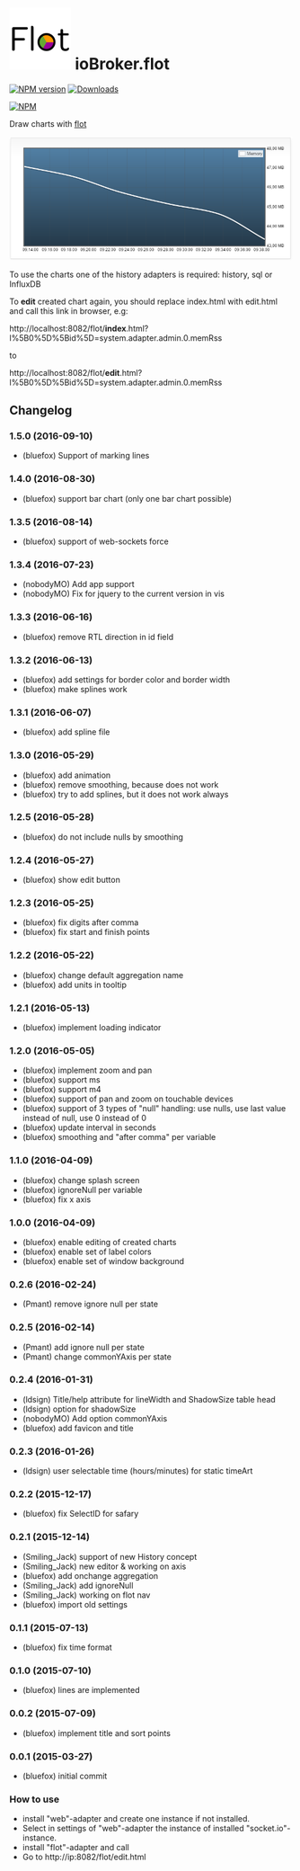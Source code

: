 ![Logo](admin/flot.png)
ioBroker.flot
=================

[![NPM version](http://img.shields.io/npm/v/iobroker.flot.svg)](https://www.npmjs.com/package/iobroker.flot)
[![Downloads](https://img.shields.io/npm/dm/iobroker.flot.svg)](https://www.npmjs.com/package/iobroker.flot)

[![NPM](https://nodei.co/npm/iobroker.flot.png?downloads=true)](https://nodei.co/npm/iobroker.flot/)

Draw charts with [flot](http://www.flotcharts.org/)

![Example](img/example.png)

To use the charts one of the history adapters is required: history, sql or InfluxDB

To **edit** created chart again, you should replace index.html with edit.html and call this link in browser, e.g:

http://localhost:8082/flot/**index**.html?l%5B0%5D%5Bid%5D=system.adapter.admin.0.memRss

to

http://localhost:8082/flot/**edit**.html?l%5B0%5D%5Bid%5D=system.adapter.admin.0.memRss

## Changelog
### 1.5.0 (2016-09-10)
* (bluefox) Support of marking lines

### 1.4.0 (2016-08-30)
* (bluefox) support bar chart (only one bar chart possible)

### 1.3.5 (2016-08-14)
* (bluefox) support of web-sockets force

### 1.3.4 (2016-07-23)
* (nobodyMO) Add app support
* (nobodyMO) Fix for jquery to the current version in vis

### 1.3.3 (2016-06-16)
* (bluefox) remove RTL direction in id field

### 1.3.2 (2016-06-13)
* (bluefox) add settings for border color and border width
* (bluefox) make splines work 

### 1.3.1 (2016-06-07)
* (bluefox) add spline file

### 1.3.0 (2016-05-29)
* (bluefox) add animation
* (bluefox) remove smoothing, because does not work
* (bluefox) try to add splines, but it does not work always

### 1.2.5 (2016-05-28)
* (bluefox) do not include nulls by smoothing

### 1.2.4 (2016-05-27)
* (bluefox) show edit button

### 1.2.3 (2016-05-25)
* (bluefox) fix digits after comma
* (bluefox) fix start and finish points

### 1.2.2 (2016-05-22)
* (bluefox) change default aggregation name
* (bluefox) add units in tooltip

### 1.2.1 (2016-05-13)
* (bluefox) implement loading indicator

### 1.2.0 (2016-05-05)
* (bluefox) implement zoom and pan
* (bluefox) support ms
* (bluefox) support m4
* (bluefox) support of pan and zoom on touchable devices
* (bluefox) support of 3 types of "null" handling: use nulls, use last value instead of null, use 0 instead of 0
* (bluefox) update interval in seconds
* (bluefox) smoothing and "after comma" per variable

### 1.1.0 (2016-04-09)
* (bluefox) change splash screen
* (bluefox) ignoreNull per variable
* (bluefox) fix x axis

### 1.0.0 (2016-04-09) 
* (bluefox) enable editing of created charts
* (bluefox) enable set of label colors
* (bluefox) enable set of window background

### 0.2.6 (2016-02-24)
* (Pmant) remove ignore null per state

### 0.2.5 (2016-02-14)
* (Pmant) add ignore null per state
* (Pmant) change commonYAxis per state

### 0.2.4 (2016-01-31)
* (ldsign) Title/help attribute for lineWidth and ShadowSize table head
* (ldsign) option for shadowSize
* (nobodyMO) Add option commonYAxis
* (bluefox) add favicon and title

### 0.2.3 (2016-01-26)
* (ldsign) user selectable time (hours/minutes) for static timeArt

### 0.2.2 (2015-12-17)
* (bluefox) fix SelectID for safary

### 0.2.1 (2015-12-14)
* (Smiling_Jack) support of new History concept
* (Smiling_Jack) new editor & working on axis
* (bluefox) add onchange aggregation
* (Smiling_Jack) add ignoreNull
* (Smiling_Jack) working on flot nav
* (bluefox) import old settings

### 0.1.1 (2015-07-13)
* (bluefox) fix time format

### 0.1.0 (2015-07-10)
* (bluefox) lines are implemented

### 0.0.2 (2015-07-09)
* (bluefox) implement title and sort points

### 0.0.1 (2015-03-27)
* (bluefox) initial commit

### How to use
- install "web"-adapter and create one instance if not installed.
- Select in settings of "web"-adapter the instance of installed "socket.io"-instance.
- install "flot"-adapter and call
- Go to http://ip:8082/flot/edit.html
